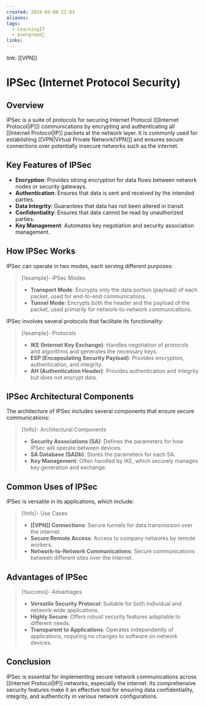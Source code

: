 ```yaml
---
created: 2024-05-08 21:03
aliases: 
tags:
  - LearningIT
  - evergreen🌳
links:
---
```


link: [[VPN]]

# IPSec (Internet Protocol Security)

## Overview

IPSec is a suite of protocols for securing Internet Protocol ([[Internet Protocol|IP]]) communications by encrypting and authenticating all [[Internet Protocol|IP]] packets at the network layer. It is commonly used for establishing [[VPN|Virtual Private Network(VPN)]] and ensures secure connections over potentially insecure networks such as the internet.

## Key Features of IPSec

- **Encryption**: Provides strong encryption for data flows between network nodes or security gateways.
- **Authentication**: Ensures that data is sent and received by the intended parties.
- **Data Integrity**: Guarantees that data has not been altered in transit.
- **Confidentiality**: Ensures that data cannot be read by unauthorized parties.
- **Key Management**: Automates key negotiation and security association management.

## How IPSec Works

IPSec can operate in two modes, each serving different purposes:

> [!example]- IPSec Modes
> - **Transport Mode**: Encrypts only the data portion (payload) of each packet, used for end-to-end communications.
> - **Tunnel Mode**: Encrypts both the header and the payload of the packet, used primarily for network-to-network communications.

IPSec involves several protocols that facilitate its functionality:

> [!example]- Protocols
> - **IKE (Internet Key Exchange)**: Handles negotiation of protocols and algorithms and generates the necessary keys.
> - **ESP (Encapsulating Security Payload)**: Provides encryption, authentication, and integrity.
> - **AH (Authentication Header)**: Provides authentication and integrity but does not encrypt data.

## IPSec Architectural Components

The architecture of IPSec includes several components that ensure secure communications:

> [!info]- Architectural Components
> - **Security Associations (SA)**: Defines the parameters for how IPSec will operate between devices.
> - **SA Database (SADb)**: Stores the parameters for each SA.
> - **Key Management**: Often handled by IKE, which securely manages key generation and exchange.

## Common Uses of IPSec

IPSec is versatile in its applications, which include:

> [!info]- Use Cases
> - **[[VPN]] Connections**: Secure tunnels for data transmission over the internet.
> - **Secure Remote Access**: Access to company networks by remote workers.
> - **Network-to-Network Communications**: Secure communications between different sites over the internet.

## Advantages of IPSec

> [!success]- Advantages
> - **Versatile Security Protocol**: Suitable for both individual and network-wide applications.
> - **Highly Secure**: Offers robust security features adaptable to different needs.
> - **Transparent to Applications**: Operates independently of applications, requiring no changes to software on network devices.

## Conclusion

 IPSec is essential for implementing secure network communications across [[Internet Protocol|IP]] networks, especially the internet. Its comprehensive security features make it an effective tool for ensuring data confidentiality, integrity, and authenticity in various network configurations.



